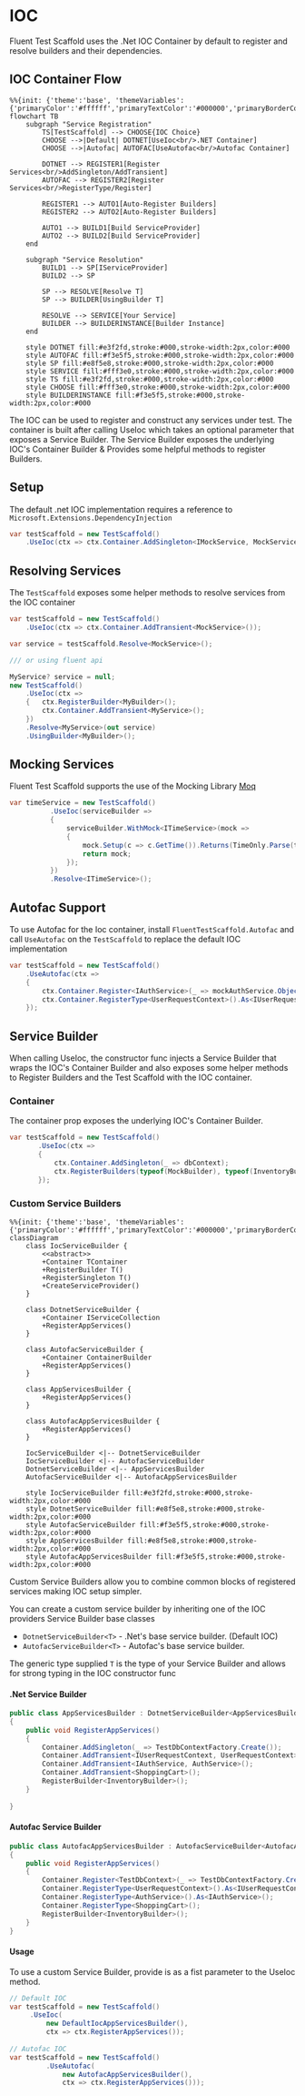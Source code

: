 # IOC
Fluent Test Scaffold uses the .Net IOC Container by default to register and resolve builders and their dependencies.

## IOC Container Flow

```mermaid
%%{init: {'theme':'base', 'themeVariables': {'primaryColor':'#ffffff','primaryTextColor':'#000000','primaryBorderColor':'#000000','lineColor':'#000000','secondaryColor':'#f0f0f0','tertiaryColor':'#ffffff'}}}%%
flowchart TB
    subgraph "Service Registration"
        TS[TestScaffold] --> CHOOSE{IOC Choice}
        CHOOSE -->|Default| DOTNET[UseIoc<br/>.NET Container]
        CHOOSE -->|Autofac| AUTOFAC[UseAutofac<br/>Autofac Container]

        DOTNET --> REGISTER1[Register Services<br/>AddSingleton/AddTransient]
        AUTOFAC --> REGISTER2[Register Services<br/>RegisterType/Register]

        REGISTER1 --> AUTO1[Auto-Register Builders]
        REGISTER2 --> AUTO2[Auto-Register Builders]

        AUTO1 --> BUILD1[Build ServiceProvider]
        AUTO2 --> BUILD2[Build ServiceProvider]
    end

    subgraph "Service Resolution"
        BUILD1 --> SP[IServiceProvider]
        BUILD2 --> SP

        SP --> RESOLVE[Resolve T]
        SP --> BUILDER[UsingBuilder T]

        RESOLVE --> SERVICE[Your Service]
        BUILDER --> BUILDERINSTANCE[Builder Instance]
    end

    style DOTNET fill:#e3f2fd,stroke:#000,stroke-width:2px,color:#000
    style AUTOFAC fill:#f3e5f5,stroke:#000,stroke-width:2px,color:#000
    style SP fill:#e8f5e8,stroke:#000,stroke-width:2px,color:#000
    style SERVICE fill:#fff3e0,stroke:#000,stroke-width:2px,color:#000
    style TS fill:#e3f2fd,stroke:#000,stroke-width:2px,color:#000
    style CHOOSE fill:#fff3e0,stroke:#000,stroke-width:2px,color:#000
    style BUILDERINSTANCE fill:#f3e5f5,stroke:#000,stroke-width:2px,color:#000
```

The IOC can be used to register and construct any services under test.
The container is built after calling UseIoc which takes an optional parameter that exposes a Service Builder.
The Service Builder exposes the underlying IOC's Container Builder & Provides some helpful methods to register Builders.

## Setup
The default .net IOC implementation requires a reference to `Microsoft.Extensions.DependencyInjection`

```csharp
var testScaffold = new TestScaffold()
    .UseIoc(ctx => ctx.Container.AddSingleton<IMockService, MockService>());
```

## Resolving Services
The `TestScaffold` exposes some helper methods to resolve services from the IOC container
```csharp
var testScaffold = new TestScaffold()
    .UseIoc(ctx => ctx.Container.AddTransient<MockService>());

var service = testScaffold.Resolve<MockService>();

/// or using fluent api

MyService? service = null;
new TestScaffold()
    .UseIoc(ctx =>
    {   ctx.RegisterBuilder<MyBuilder>();
        ctx.Container.AddTransient<MyService>();
    })
    .Resolve<MyService>(out service)
    .UsingBuilder<MyBuilder>();
```

## Mocking Services
Fluent Test Scaffold supports the use of the Mocking Library [Moq](https://github.com/devlooped/moq)

```csharp
var timeService = new TestScaffold()
          .UseIoc(serviceBuilder =>
          {
              serviceBuilder.WithMock<ITimeService>(mock =>
              {
                  mock.Setup(c => c.GetTime()).Returns(TimeOnly.Parse(timeString, CultureInfo.CurrentCulture));
                  return mock;
              });
          })
          .Resolve<ITimeService>();
```

## Autofac Support
To use Autofac for the Ioc container, install `FluentTestScaffold.Autofac` and call `UseAutofac` on the `TestScaffold` to replace the default IOC implementation

```csharp
var testScaffold = new TestScaffold()
    .UseAutofac(ctx =>
    {
        ctx.Container.Register<IAuthService>(_ => mockAuthService.Object).SingleInstance();
        ctx.Container.RegisterType<UserRequestContext>().As<IUserRequestContext>().SingleInstance();
    });
```

## Service Builder
When calling UseIoc, the constructor func injects a Service Builder that wraps the IOC's Container Builder and also exposes some helper methods to Register Builders and the Test Scaffold with the IOC container.

### Container
The container prop exposes the underlying IOC's Container Builder.

```csharp
var testScaffold = new TestScaffold()
       .UseIoc(ctx =>
       {
           ctx.Container.AddSingleton(_ => dbContext);
           ctx.RegisterBuilders(typeof(MockBuilder), typeof(InventoryBuilder));
       });
```

### Custom Service Builders

```mermaid
%%{init: {'theme':'base', 'themeVariables': {'primaryColor':'#ffffff','primaryTextColor':'#000000','primaryBorderColor':'#000000','lineColor':'#000000','secondaryColor':'#f0f0f0','tertiaryColor':'#ffffff'}}}%%
classDiagram
    class IocServiceBuilder {
        <<abstract>>
        +Container TContainer
        +RegisterBuilder T()
        +RegisterSingleton T()
        +CreateServiceProvider()
    }

    class DotnetServiceBuilder {
        +Container IServiceCollection
        +RegisterAppServices()
    }

    class AutofacServiceBuilder {
        +Container ContainerBuilder
        +RegisterAppServices()
    }

    class AppServicesBuilder {
        +RegisterAppServices()
    }

    class AutofacAppServicesBuilder {
        +RegisterAppServices()
    }

    IocServiceBuilder <|-- DotnetServiceBuilder
    IocServiceBuilder <|-- AutofacServiceBuilder
    DotnetServiceBuilder <|-- AppServicesBuilder
    AutofacServiceBuilder <|-- AutofacAppServicesBuilder
    
    style IocServiceBuilder fill:#e3f2fd,stroke:#000,stroke-width:2px,color:#000
    style DotnetServiceBuilder fill:#e8f5e8,stroke:#000,stroke-width:2px,color:#000
    style AutofacServiceBuilder fill:#f3e5f5,stroke:#000,stroke-width:2px,color:#000
    style AppServicesBuilder fill:#e8f5e8,stroke:#000,stroke-width:2px,color:#000
    style AutofacAppServicesBuilder fill:#f3e5f5,stroke:#000,stroke-width:2px,color:#000
```

Custom Service Builders allow you to combine common blocks of registered services making IOC setup simpler.

You can create a custom service builder by inheriting one of the IOC providers Service Builder base classes

* `DotnetServiceBuilder<T>` - .Net's base service builder. (Default IOC)
* `AutofacServiceBuilder<T>` - Autofac's base service builder.

The generic type supplied `T` is the type of your Service Builder and allows for strong typing in the IOC constructor func

#### .Net Service Builder
```csharp
public class AppServicesBuilder : DotnetServiceBuilder<AppServicesBuilder>
{
    public void RegisterAppServices()
    {
        Container.AddSingleton(_ => TestDbContextFactory.Create());
        Container.AddTransient<IUserRequestContext, UserRequestContext>();
        Container.AddTransient<IAuthService, AuthService>();
        Container.AddTransient<ShoppingCart>();
        RegisterBuilder<InventoryBuilder>();
    }
    
}
```

#### Autofac Service Builder

```csharp
public class AutofacAppServicesBuilder : AutofacServiceBuilder<AutofacAppServicesBuilder>
{
    public void RegisterAppServices()
    {
        Container.Register<TestDbContext>(_ => TestDbContextFactory.Create()).SingleInstance();
        Container.RegisterType<UserRequestContext>().As<IUserRequestContext>();
        Container.RegisterType<AuthService>().As<IAuthService>();
        Container.RegisterType<ShoppingCart>();
        RegisterBuilder<InventoryBuilder>();
    }
}
```
#### Usage

To use a custom Service Builder, provide is as a fist parameter to the UseIoc method. 

```csharp
// Default IOC
var testScaffold = new TestScaffold()
     .UseIoc(
         new DefaultIocAppServicesBuilder(),
         ctx => ctx.RegisterAppServices());
     
// Autofac IOC
var testScaffold = new TestScaffold()
         .UseAutofac(
             new AutofacAppServicesBuilder(),
             ctx => ctx.RegisterAppServices()));
```
